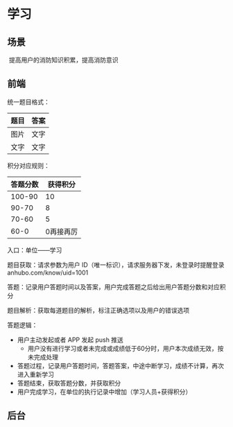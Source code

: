  # 学习

## 场景

​	提高用户的消防知识积累，提高消防意识

## 前端

 统一题目格式：

| 题目   | 答案   |
| ---- | ---- |
| 图片   | 文字   |
| 文字   | 文字   |

积分对应规则：

| 答题分数   | 获得积分  |
| ------ | ----- |
| 100-90 | 10    |
| 90-70  | 8     |
| 70-60  | 5     |
| 60-0   | 0再接再厉 |



入口：单位——学习

题目获取：请求参数为用户 ID（唯一标识），请求服务器下发，未登录时提醒登录 anhubo.com/know/uid=1001

答题：记录用户答题时间以及答案，用户完成答题之后给出用户答题分数和对应积分

题目解析：获取每道题目的解析，标注正确选项以及用户的错误选项

答题逻辑：

* 用户主动发起或者 APP 发起 push 推送
  * 用户没有进行学习或者未完成或成绩低于60分时，用户本次成绩无效，按未完成处理
* 答题过程，记录用户答题时间，答题答案，中途中断学习，成绩不计算，再次进入重新学习
* 答题结束，获取答题分数，并获取积分
* 用户完成学习，在单位的执行记录中增加（学习人员+获得积分）

## 后台

